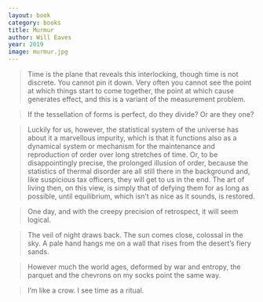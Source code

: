 ```yaml
---
layout: book
category: books
title: Murmur
author: Will Eaves
year: 2019
image: murmur.jpg
---
```

> Time is the plane that reveals this interlocking, though time is not discrete. You cannot pin it down. Very often you cannot see the point at which things start to come together, the point at which cause generates effect, and this is a variant of the measurement problem.

> If the tessellation of forms is perfect, do they divide? Or are they one?

> Luckily for us, however, the statistical system of the universe has about it a marvellous impurity, which is that it functions also as a dynamical system or mechanism for the maintenance and reproduction of order over long stretches of time. Or, to be disappointingly precise, the prolonged illusion of order, because the statistics of thermal disorder are all still there in the background and, like suspicious tax officers, they will get to us in the end. The art of living then, on this view, is simply that of defying them for as long as possible, until equilibrium, which isn’t as nice as it sounds, is restored.

> One day, and with the creepy precision of retrospect, it will seem logical.

> The veil of night draws back. The sun comes close, colossal in the sky. A pale hand hangs me on a wall that rises from the desert’s fiery sands.

> However much the world ages, deformed by war and entropy, the parquet and the chevrons on my socks point the same way.

> I’m like a crow. I see time as a ritual.
